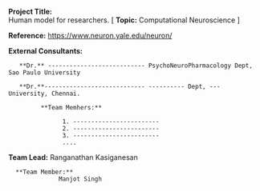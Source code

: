 **Project Title:**  
Human model for researchers. [ **Topic:** Computational Neuroscience ]

**Reference:**   https://www.neuron.yale.edu/neuron/

**External Consultants:**  

       **Dr.** --------------------------- PsychoNeuroPharmacology Dept, Sao Paulo University  
       
       **Dr.**---------------------------- ---------- Dept, --- University, Chennai.  
       
             **Team Memhers:**  
             
                   1. ------------------------ 
                   2. ------------------------
                   3. ------------------------
                   ....

**Team Lead:** Ranganathan Kasiganesan

      **Team Member:** 
                  Manjot Singh
